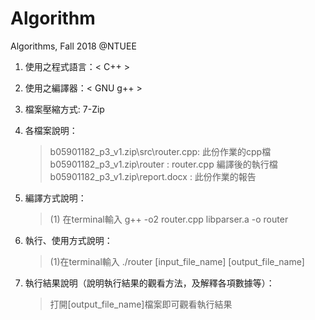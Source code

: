 # Algorithm
Algorithms, Fall 2018 @NTUEE

1. 使用之程式語言：< C++ >

2. 使用之編譯器：< GNU g++ >

3. 檔案壓縮方式: 7-Zip

4. 各檔案說明：
	 
	>b05901182_p3_v1.zip\src\router.cpp: 此份作業的cpp檔  
	>b05901182_p3_v1.zip\router : router.cpp 編譯後的執行檔  
	>b05901182_p3_v1.zip\report.docx : 此份作業的報告  

7. 編譯方式說明：        	
   
	>(1) 在terminal輸入 g++ -o2 router.cpp libparser.a -o router  
	
8. 執行、使用方式說明：
	>(1)在terminal輸入 ./router [input_file_name] [output_file_name]  
	

9. 執行結果說明（說明執行結果的觀看方法，及解釋各項數據等）：

	>打開[output_file_name]檔案即可觀看執行結果  
